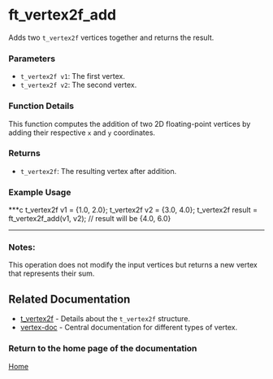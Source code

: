 # ft_vertex2f_add
Adds two `t_vertex2f` vertices together and returns the result.

### Parameters
- `t_vertex2f v1`: The first vertex.
- `t_vertex2f v2`: The second vertex.

### Function Details
This function computes the addition of two 2D floating-point vertices by adding their respective `x` and `y` coordinates.

### Returns
- `t_vertex2f`: The resulting vertex after addition.

### Example Usage
***c
t_vertex2f v1 = {1.0, 2.0};
t_vertex2f v2 = {3.0, 4.0};
t_vertex2f result = ft_vertex2f_add(v1, v2);
// result will be {4.0, 6.0}
***

### Notes:
This operation does not modify the input vertices but returns a new vertex that represents their sum.

## Related Documentation
- [t_vertex2f](./t_vertex2f.md) - Details about the `t_vertex2f` structure.
- [vertex-doc](../vertex-doc.md) - Central documentation for different types of vertex.

### Return to the home page of the documentation
[Home](../../home.md)
